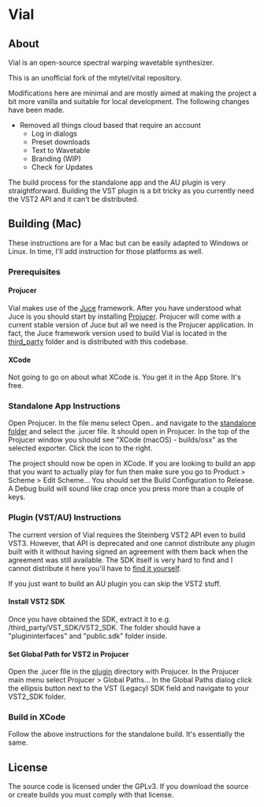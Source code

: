# Vial

## About
Vial is an open-source spectral warping wavetable synthesizer. 

This is an unofficial fork of the mtytel/vital repository. 

Modifications here are minimal and are mostly aimed at making the project a bit more vanilla and suitable for local development. The following changes have been made.

- Removed all things cloud based that require an account
  - Log in dialogs
  - Preset downloads
  - Text to Wavetable
  - Branding (WIP)
  - Check for Updates


The build process for the standalone app and the AU plugin is very straightforward. Building the VST plugin is a bit tricky as you currently need the VST2 API and it can't be distributed.

## Building (Mac)

These instructions are for a Mac but can be easily adapted to Windows or Linux. In time, I'll add instruction for those platforms as well.

### Prerequisites

#### Projucer

Vial makes use of the [Juce](https://juce.com/) framework. After you have understood what Juce is you should start by installing [Projucer](https://juce.com/discover/projucer). Projucer will come with a current stable version of Juce but all we need is the Projucer application. In fact, the Juce framework version used to build Vial is located in the [third_party](/third_party/) folder and is distributed with this codebase.

#### XCode

Not going to go on about what XCode is. You get it in the App Store. It's free.

### Standalone App Instructions

Open Projucer. In the file menu select Open.. and navigate to the [standalone folder](standalone) and select the .jucer file. It should open in Projucer. In the top of the Projucer window you should see "XCode (macOS) - builds/osx" as the selected exporter. Click the icon to the right. 

The project should now be open in XCode. If you are looking to build an app that you want to actually play for fun then make sure you go to Product > Scheme > Edit Scheme... You should set the Build Configuration to Release. A Debug build will sound like crap once you press more than a couple of keys.

### Plugin (VST/AU) Instructions

The current version of Vial requires the Steinberg VST2 API even to build VST3. However, that API is deprecated and one cannot distribute any plugin built with it without having signed an agreement with them back when the agreement was still available. The SDK itself is very hard to find and I cannot distribute it here you'll have to [find it yourself](https://web.archive.org/web/20181016150224if_/https://download.steinberg.net/sdk_downloads/vstsdk3610_11_06_2018_build_37.zip).

If you just want to build an AU plugin you can skip the VST2 stuff.

#### Install VST2 SDK

Once you have obtained the SDK, extract it to e.g. /third_party/VST_SDK/VST2_SDK. The folder should have a "plugininterfaces" and "public.sdk" folder inside.

#### Set Global Path for VST2 in Projucer

Open the .jucer file in the [plugin](/plugin/) directory with Projucer. In the Projucer main menu select Projucer > Global Paths... In the Global Paths dialog click the ellipsis button next to the VST (Legacy) SDK field and navigate to your VST2_SDK folder.

### Build in XCode

Follow the above instructions for the standalone build. It's essentially the same.

## License
The source code is licensed under the GPLv3. If you download the source or create builds you must comply with that license.
